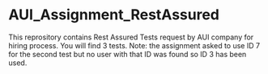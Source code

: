 # AUI_Assignment_RestAssured
This reprository contains Rest Assured Tests request by AUI company for hiring process.
You will find 3 tests.
Note: the assignment asked to use ID 7 for the second test but no user with that ID was found so ID 3 has been used.

